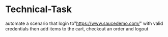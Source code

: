 # Technical-Task
automate a scenario that login to"https://www.saucedemo.com/" with valid credentials then add items to the cart, checkout an order and logout
